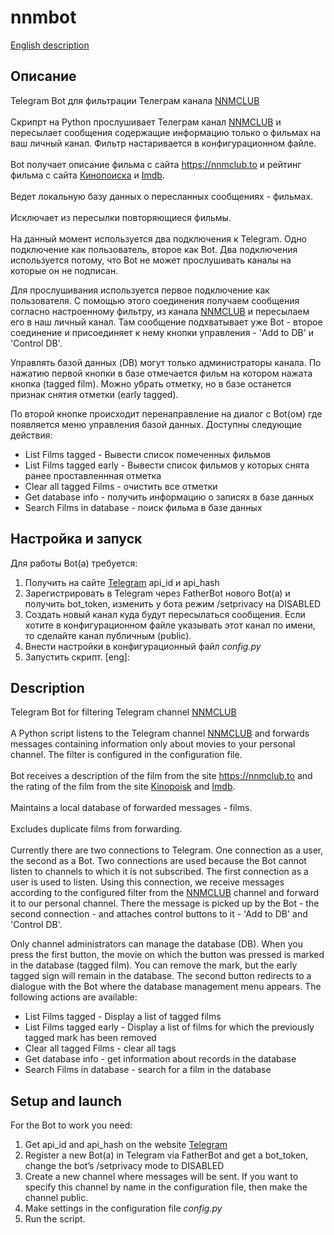 # nnmbot                             
[English description](eng)
## Описание
Telegram Bot для фильтрации Телеграм канала [NNMCLUB](t.me/nnmclubtor)  <br> <br>
Скрипрт на Python прослушивает Телеграм канал [NNMCLUB](t.me/nnmclubtor) и пересылает сообщения содержащие информацию только о фильмах на ваш личный канал. Фильтр настаривается в конфигурационном файле. <br><br>
Bot получает описание фильма с сайта https://nnmclub.to и рейтинг фильма с сайта [Кинопоиска](https://www.kinopoisk.ru) и [Imdb](https://www.imdb.com).<br><br>
Ведет локальную базу данных о пересланных сообщениях - фильмах.<br><br>
Исключает из пересылки повторяющиеся фильмы.<br><br>
На данный момент используется два подключения к Telegram. Одно подключение как пользователь, второе как Bot. Два подключения используется потому, что Bot не может прослушивать каналы на которые он не подписан. 

Для прослушивания используется первое подключение как пользователя. С помощью этого соединения получаем сообщения согласно настроенному фильтру, из канала [NNMCLUB](t.me/nnmclubtor) и пересылаем его в наш личный канал. Там сообщение подхватывает уже Bot - второе соединение и присоединяет к нему кнопки управления - 'Add to DB' и 'Control DB'. 

Управлять базой данных (DB) могут только администраторы канала. По нажатию первой кнопки в базе отмечается фильм на котором нажата кнопка (tagged film). Можно убрать отметку, но в базе останется признак снятия отметки (early tagged). 

По второй кнопке происходит перенаправление  на диалог с Bot(ом) где появляется меню управления базой данных. Доступны следующие действия:<br>
* List Films tagged - Вывести список помеченных фильмов
* List Films tagged early - Вывести список  фильмов у которых снята ранее проставленнная отметка
* Clear all tagged Films - очистить все отметки
* Get database info - получить информацию о записях в базе данных
* Search Films in database - поиск фильма в базе данных

## Настройка и запуск

Для работы Bot(а) требуется:
1. Получить на сайте [Telegram](https://my.telegram.org) api_id и api_hash
2. Зарегистрировать в Telegram через FatherBot нового Bot(a) и получить bot_token, изменить у бота режим /setprivacy на DISABLED
3. Создать новый канал куда будут пересылаться сообщения. Если хотите в конфигурационном файле указывать этот канал по имени, то сделайте канал публичным (public). 
4. Внести настройки в конфигурационный файл *config.py*  
5. Запустить скрипт.
[eng]:
## Description
Telegram Bot for filtering Telegram channel [NNMCLUB](t.me/nnmclubtor) <br> <br>
A Python script listens to the Telegram channel [NNMCLUB](t.me/nnmclubtor) and forwards messages containing information only about movies to your personal channel. The filter is configured in the configuration file. <br><br>
Bot receives a description of the film from the site https://nnmclub.to and the rating of the film from the site [Kinopoisk](https://www.kinopoisk.ru) and [Imdb](https://www.imdb.com).<br> <br>
Maintains a local database of forwarded messages - films.<br><br>
Excludes duplicate films from forwarding.<br><br>
Currently there are two connections to Telegram. One connection as a user, the second as a Bot. Two connections are used because the Bot cannot listen to channels to which it is not subscribed.
The first connection as a user is used to listen. Using this connection, we receive messages according to the configured filter from the [NNMCLUB](t.me/nnmclubtor) channel and forward it to our personal channel. There the message is picked up by the Bot - the second connection - and attaches control buttons to it - 'Add to DB' and 'Control DB'.

Only channel administrators can manage the database (DB). When you press the first button, the movie on which the button was pressed is marked in the database (tagged film). You can remove the mark, but the early tagged sign will remain in the database.
The second button redirects to a dialogue with the Bot where the database management menu appears. The following actions are available:<br>
* List Films tagged - Display a list of tagged films
* List Films tagged early - Display a list of films for which the previously tagged mark has been removed
* Clear all tagged Films - clear all tags
* Get database info - get information about records in the database
* Search Films in database - search for a film in the database

## Setup and launch

For the Bot to work you need:
1. Get api_id and api_hash on the website [Telegram](https://my.telegram.org)
2. Register a new Bot(a) in Telegram via FatherBot and get a bot_token, change the bot’s /setprivacy mode to DISABLED
3. Create a new channel where messages will be sent. If you want to specify this channel by name in the configuration file, then make the channel public.
4. Make settings in the configuration file *config.py*
5. Run the script.